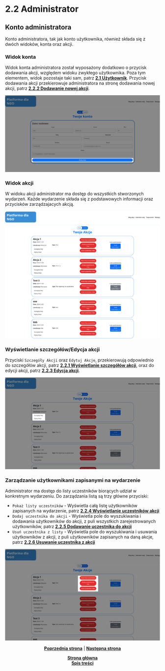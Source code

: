# 2.2 Administrator
## Konto administratora
Konto administratora, tak jak konto użytkownika, również składa się z dwóch widoków, konta oraz akcji.
### Widok konta
Widok konta administratora został wyposażony dodatkowo o przycisk dodawania akcji, względem widoku zwykłego użytkownika. Poza tym elementem, widok pozostaje taki sam, patrz **[2.1 Użytkownik](../2.1%20Użytkownik/README.md)**. Przycisk dodawania akcji przekierowuje administratora na stronę dodawania nowej akcji, patrz **[2.2.2 Dodawanie nowej akcji](2.2.2%20Dodawanie%20nowej%20akcji/README.md)**.


![konto-dodawanie-akcji](administrator-konto-dodawanie-akcji.png)

### Widok akcji
W widoku akcji administrator ma dostęp do wszystkich stworzonych wydarzeń. Każde wydarzenie składa się z podstawowych informacji oraz przycisków zarządzajacych akcją.


![administrator-akcje](administrator-akcje.png)

### Wyświetlanie szczegółów/Edycja akcji
Przyciski `Szczegóły Akcji` oraz `Edytuj Akcje`, przekierowują odpowiednio do szczegółów akcji, patrz **[2.2.1 Wyświetlanie szczegółów akcji](2.2.1%20Wyświetlanie%20szczegółów%20akcji/README.md)**, oraz do edycji akcji, patrz **[2.2.3 Edycja akcji](2.2.3%20Edycja%20akcji/README.md)**.


![szczegoly-edycja-akcji](administrator-akcje-przejscie-szczegoly-edycja.png)

### Zarządzanie użytkownikami zapisanymi na wydarzenie
Administrator ma dostęp do listy uczestników biorących udział w konkretnym wydarzeniu. Do zarządzania listą są trzy główne przyciski:
 * `Pokaż listy uczestników` - Wyświetla całą listę użytkowników zapisanych na wydarzenie, patrz **[2.2.4 Wyświetlanie uczestników akcji](2.2.4%20Wyświetlanie%20uczestników%20akcji/README.md)**
 * `Dodaj uczestnika do akcji` - Wyświetla pole do wyszukiwania i dodawania użytkowników do akcji, z puli wszystkich zarejestrowanych użytkowników, patrz **[2.2.5 Dodawanie uczestnika do akcji](2.2.5%20Dodawanie%20uczestnika%20do%20akcji/README.md)**
 * `Usuń uczestnika z listy` - Wyświetla pole do wyszukiwania i usuwania użytkowników z akcji, z puli użytkowników zapisanych na daną akcje, patrz **[2.2.6 Usuwanie uczestnika z akcji](2.2.6%20Usuwanie%20uczestnika%20z%20akcji/README.md)**


![wyswietlanie-dodawanie-usuwanie-uczestnikow](administrator-akcje-wyswietlanie-dodawanie-usuwanie-uczestnikow.png)



<p align="center">
<a title="2.1 Użytkownik" href="../2.1 Użytkownik/README.md"><b>Poprzednia strona</b></a> 
| 
<a title="2.2.1 Wyświetlanie szczegółów akcji" href="2.2.1 Wyświetlanie szczegółów akcji/README.md"><b>Następna strona</b></a>
</p>

<p align="center">
<a title="Strona główna" href="../../../README.md"><b>Strona główna</b></a> 
<br>
<a title="Spis treści" href="../../README.md"><b>Spis treści</b></a> 
</p>